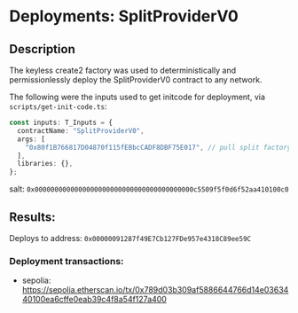 # Deployments: SplitProviderV0

## Description

The keyless create2 factory was used to deterministically and permissionlessly deploy the SplitProviderV0 contract to any network.

The following were the inputs used to get initcode for deployment, via `scripts/get-init-code.ts`:

```typescript
const inputs: T_Inputs = {
  contractName: "SplitProviderV0",
  args: [
    "0x80f1B766817D04870f115fEBbcCADF8DBF75E017", // pull split factory, 0xSplits
  ],
  libraries: {},
};
```

salt: `0x0000000000000000000000000000000000000000c5509f5f0d6f52aa410100c0`

## Results:

Deploys to address: `0x00000091287f49E7Cb127FDe957e4318C89ee59C`

### Deployment transactions:

- sepolia: https://sepolia.etherscan.io/tx/0x789d03b309af5886644766d14e0363440100ea6cffe0eab39c4f8a54f127a400
